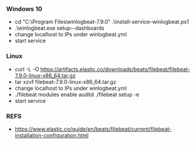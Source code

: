 ### Windows 10
- cd "C:\Program Files\winlogbeat-7.9.0\" .\install-service-winlogbeat.ps1
- .\winlogbeat.exe setup--dashboards
- change localhost to IPs under winlogbeat.yml
- start service

### Linux
- curl -L -O https://artifacts.elastic.co/downloads/beats/filebeat/filebeat-7.9.0-linux-x86_64.tar.gz
- tar xzvf filebeat-7.9.0-linux-x86_64.tar.gz
- change localhost to IPs under winlogbeat.yml
- ./filebeat modules enable auditd
./filebeat setup -e
- start service


### REFS
- https://www.elastic.co/guide/en/beats/filebeat/current/filebeat-installation-configuration.html
